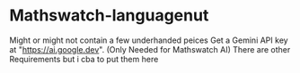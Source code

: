 # Mathswatch-languagenut
Might or might not contain a few underhanded peices
Get a Gemini API key at "https://ai.google.dev". (Only Needed for Mathswatch AI)
There are other Requirements but i cba to put them here
